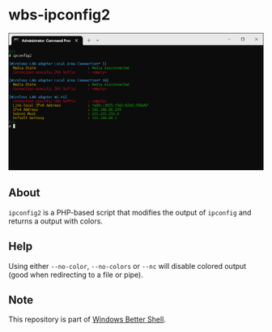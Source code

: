 # wbs-ipconfig2

![Cover](./cover.png)

## About

`ipconfig2` is a PHP-based script that modifies the output of `ipconfig` and returns a output with colors.

## Help

Using either `--no-color`, `--no-colors` or `--nc` will disable colored output (good when redirecting to a file or pipe).

## Note

This repository is part of [Windows Better Shell](https://github.com/oxou/wbs).
